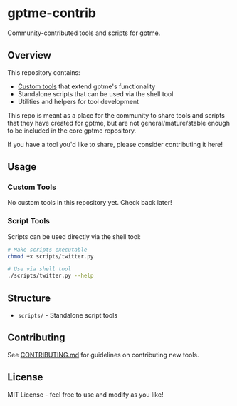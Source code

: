 # gptme-contrib

Community-contributed tools and scripts for [gptme](https://github.com/ErikBjare/gptme).

## Overview

This repository contains:
- [Custom tools](https://gptme.org/docs/custom_tool.html) that extend gptme's functionality
- Standalone scripts that can be used via the shell tool
- Utilities and helpers for tool development

This repo is meant as a place for the community to share tools and scripts that they have created for gptme, but are not general/mature/stable enough to be included in the core gptme repository.

If you have a tool you'd like to share, please consider contributing it here!

<!--
## Installation

```bash
# Install base package
pip install gptme-contrib

# Install with specific extras
pip install "gptme-contrib[social]"    # Social media tools
pip install "gptme-contrib[dev]"       # Development tools
pip install "gptme-contrib[ai]"        # AI/ML tools

# Install all extras
pip install "gptme-contrib[all]"
```
-->

## Usage

### Custom Tools

No custom tools in this repository yet. Check back later!

<!--
```python
# In your gptme config:
TOOL_MODULES = "gptme.tools,gptme_contrib.tools"
```
-->

### Script Tools

Scripts can be used directly via the shell tool:

```bash
# Make scripts executable
chmod +x scripts/twitter.py

# Use via shell tool
./scripts/twitter.py --help
```

## Structure

<!--
- `src/gptme_contrib/tools/` - Custom tools
  - `social/` - Social media tools
  - `dev/` - Development tools
  - `ai/` - AI/ML tools
  - `system/` - System utilities
-->
- `scripts/` - Standalone script tools

## Contributing

See [CONTRIBUTING.md](./CONTRIBUTING.md) for guidelines on contributing new tools.

## License

MIT License - feel free to use and modify as you like!
